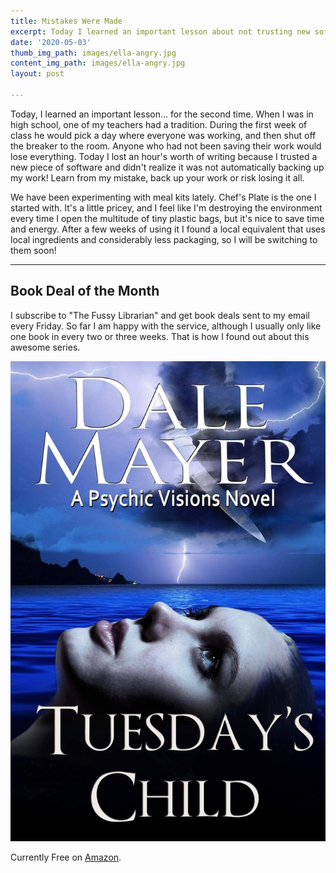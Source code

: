 ```yaml
---
title: Mistakes Were Made
excerpt: Today I learned an important lesson about not trusting new software.
date: '2020-05-03'
thumb_img_path: images/ella-angry.jpg
content_img_path: images/ella-angry.jpg
layout: post

---
```


Today, I learned an important lesson... for the second time. When I was in high school, one of my teachers had a tradition. During the first week of class he would pick a day where everyone was working, and then shut off the breaker to the room. Anyone who had not been saving their work would lose everything. Today I lost an hour's worth of writing because I trusted a new piece of software and didn't realize it was not automatically backing up my work! Learn from my mistake, back up your work or risk losing it all.

We have been experimenting with meal kits lately. Chef's Plate is the one I started with. It's a little pricey, and I feel like I'm destroying the environment every time I open the multitude of tiny plastic bags, but it's nice to save time and energy. After a few weeks of using it I found a local equivalent that uses local ingredients and considerably less packaging, so I will be switching to them soon!

---

## Book Deal of the Month

I subscribe to "The Fussy Librarian" and get book deals sent to my email every Friday. So far I am happy with the service, although I usually only like one book in every two or three weeks. That is how I found out about this awesome series.

<a href="https://www.amazon.ca/dp/B0056I5M22/ref=cm_sw_r_sms_apa_i_bN0REbA914RAS" target="_blank"><img src='/images/covers/tuesday.jpg' /></a>

Currently Free on <a href="https://www.amazon.ca/dp/B0056I5M22/ref=cm_sw_r_sms_apa_i_bN0REbA914RAS" target="_blank">Amazon</a>. 